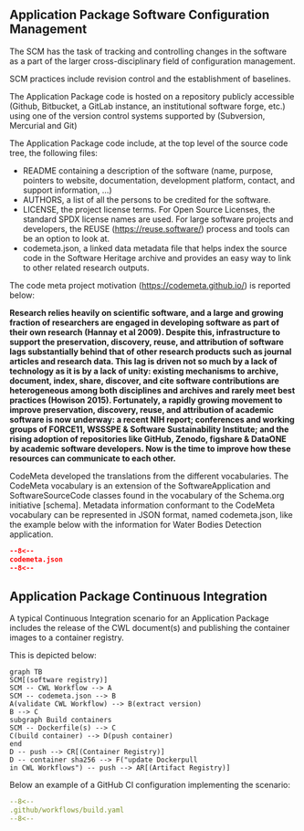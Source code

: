 
## Application Package Software Configuration Management

The SCM has the task of tracking and controlling changes in the software as a part of the larger cross-disciplinary field of configuration management. 

SCM practices include revision control and the establishment of baselines.

The Application Package code is hosted on a repository publicly accessible (Github, Bitbucket, a GitLab instance, an institutional software forge, etc.) using one of the version control systems supported by (Subversion, Mercurial and Git)

The Application Package code include, at the top level of the source code tree, the following files:

* README containing a description of the software (name, purpose, pointers to website, documentation, development platform, contact, and support information, …)
* AUTHORS, a list of all the persons to be credited for the software.
* LICENSE, the project license terms. For Open Source Licenses, the standard SPDX license names are used. For large software projects and developers, the REUSE (https://reuse.software/) process and tools can be an option to look at.
* codemeta.json, a linked data metadata file that helps index the source code in the Software Heritage archive and provides an easy way to link to other related research outputs.

The code meta project motivation (https://codemeta.github.io/) is reported below:

**Research relies heavily on scientific software, and a large and growing fraction of researchers are engaged in developing software as part of their own research (Hannay et al 2009). Despite this, infrastructure to support the preservation, discovery, reuse, and attribution of software lags substantially behind that of other research products such as journal articles and research data. This lag is driven not so much by a lack of technology as it is by a lack of unity: existing mechanisms to archive, document, index, share, discover, and cite software contributions are heterogeneous among both disciplines and archives and rarely meet best practices (Howison 2015). Fortunately, a rapidly growing movement to improve preservation, discovery, reuse, and attribution of academic software is now underway: a recent NIH report; conferences and working groups of FORCE11, WSSSPE & Software Sustainability Institute; and the rising adoption of repositories like GitHub, Zenodo, figshare & DataONE by academic software developers. Now is the time to improve how these resources can communicate to each other.**

CodeMeta developed the translations from the different vocabularies. The CodeMeta vocabulary is an extension of the SoftwareApplication and SoftwareSourceCode classes found in the vocabulary of the Schema.org initiative [schema]. Metadata information conformant to the CodeMeta vocabulary can be represented in JSON format, named codemeta.json, like the example below with the information for Water Bodies Detection application.

```json linenums="1" title="codemeta.json"
--8<--
codemeta.json
--8<--
```

## Application Package Continuous Integration

A typical Continuous Integration scenario for an Application Package includes the release of the CWL document(s) and publishing the container images to a container registry.

This is depicted below: 

``` mermaid
graph TB
SCM[(software registry)]
SCM -- CWL Workflow --> A
SCM -- codemeta.json --> B
A(validate CWL Workflow) --> B(extract version)
B --> C
subgraph Build containers
SCM -- Dockerfile(s) --> C
C(build container) --> D(push container) 
end
D -- push --> CR[(Container Registry)] 
D -- container sha256 --> F("update Dockerpull
in CWL Workflows") -- push --> AR[(Artifact Registry)]
```

Below an example of a GitHub CI configuration implementing the scenario:

```yaml linenums="1" title=".github/workflows/build.yaml"
--8<--
.github/workflows/build.yaml
--8<--
```